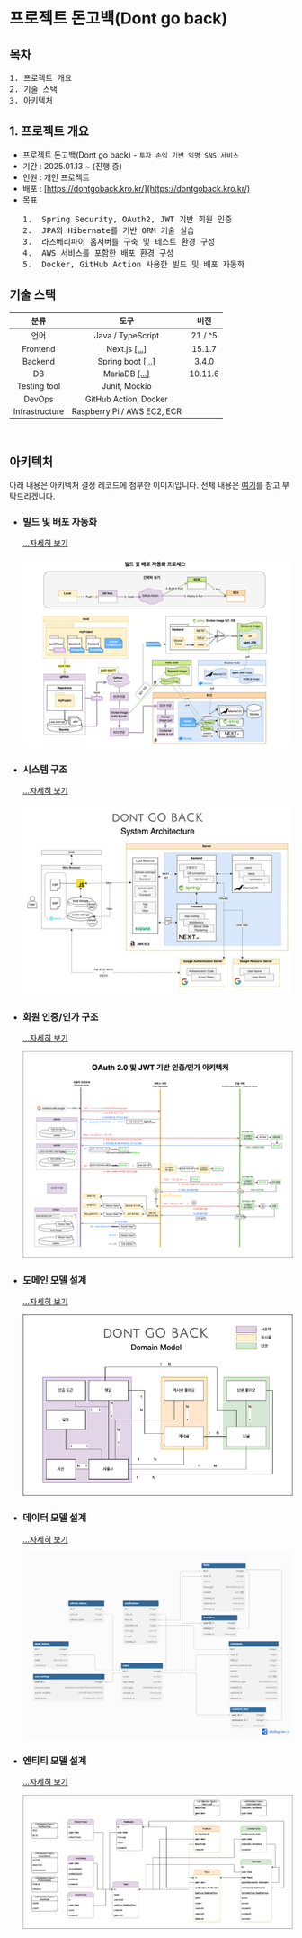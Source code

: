 # 프로젝트 돈고백(Dont go back)

## 목차

<pre>
1. 프로젝트 개요
2. 기술 스택
3. 아키텍처
</pre>

## 1. 프로젝트 개요

- 프로젝트 돈고백(Dont go back) - `투자 손익 기반 익명 SNS 서비스`
- 기간 : 2025.01.13 ~ (진행 중)
- 인원 : 개인 프로젝트
- 배포 : [https://dontgoback.kro.kr/](https://dontgoback.kro.kr/)
- 목표
  <pre>
  1.  Spring Security, OAuth2, JWT 기반 회원 인증
  2.  JPA와 Hibernate를 기반 ORM 기술 실습
  3.  라즈베리파이 홈서버를 구축 및 테스트 환경 구성
  4.  AWS 서비스를 포함한 배포 환경 구성
  5.  Docker, GitHub Action 사용한 빌드 및 배포 자동화
  </pre>

## 기술 스택

|      분류      |                                     도구                                      |  버전   |
| :------------: | :---------------------------------------------------------------------------: | :-----: |
|      언어      |                               Java / TypeScript                               | 21 / ^5 |
|    Frontend    | Next.js [[...]](./docs/architecture/decisions/01-프론트엔드-기술스택-선정.md) | 15.1.7  |
|    Backend     | Spring boot [[...]](./docs/architecture/decisions/02-백엔드-기술스택-선정.md) |  3.4.0  |
|       DB       |     MariaDB [[...]](./docs/architecture/decisions/03-DB-기술스택-선정.md)     | 10.11.6 |
|  Testing tool  |                                 Junit, Mockio                                 |         |
|     DevOps     |                             GitHub Action, Docker                             |         |
| Infrastructure |                          Raspberry Pi / AWS EC2, ECR                          |         |

</br>

## 아키텍처

아래 내용은 아키텍처 결정 레코드에 첨부한 이미지입니다. 전체 내용은 [여기](./docs/architecture/decisions/)를 참고 부탁드리겠니다.

- ### 빌드 및 배포 자동화

  [...자세히 보기](./docs/architecture/decisions/09-빌드-및-배포-자동화-프로세스.md)

  !["CI/CD Architecture"](./docs/architecture/decisions/09-빌드-및-배포-자동화-프로세스.png)

- ### 시스템 구조

  [...자세히 보기](./docs/architecture/decisions/04-시스템-아키텍처.md)

  !["System Architecture"](./docs/architecture/decisions/04-시스템-아키텍처.jpg)

- ### 회원 인증/인가 구조

  [...자세히 보기](./docs/architecture/decisions/08-OAuth2-JWT-인증-인가-흐름.md)

  !["OAuth2 Architecture"](./docs/architecture/decisions/08-OAuth2-JWT-인증-인가-흐름.png)

- ### 도메인 모델 설계

  [...자세히 보기](./docs/architecture/decisions/05-도메인-모델-설계.md)

  !["Domain Architecture"](./docs/architecture/decisions/05-도메인-모델-설계.jpg)

- ### 데이터 모델 설계

  [...자세히 보기](./docs/architecture/decisions/06-데이터-모델-및-ERD-설계.md)

  !["Data Architecture"](./docs/architecture/decisions/06-데이터-모델-및-ERD-설계.png)

- ### 엔티티 모델 설계

  [...자세히 보기](./docs/architecture/decisions/07-JPA-기반-엔티티-설계.md)

  !["Entity Architecture"](./docs/architecture/decisions/07-JPA-기반-엔티티-설계.jpg)
